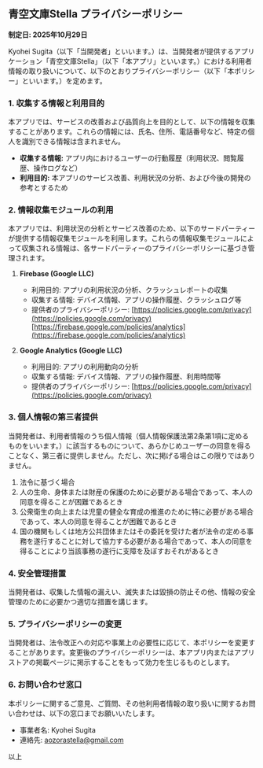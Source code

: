 ## 青空文庫Stella プライバシーポリシー

**制定日: 2025年10月29日**

Kyohei Sugita（以下「当開発者」といいます。）は、当開発者が提供するアプリケーション「青空文庫Stella」（以下「本アプリ」といいます。）における利用者情報の取り扱いについて、以下のとおりプライバシーポリシー（以下「本ポリシー」といいます。）を定めます。

### 1. 収集する情報と利用目的

本アプリでは、サービスの改善および品質向上を目的として、以下の情報を収集することがあります。これらの情報には、氏名、住所、電話番号など、特定の個人を識別できる情報は含まれません。

* **収集する情報:** アプリ内におけるユーザーの行動履歴（利用状況、閲覧履歴、操作ログなど）
* **利用目的:** 本アプリのサービス改善、利用状況の分析、および今後の開発の参考とするため

### 2. 情報収集モジュールの利用

本アプリでは、利用状況の分析とサービス改善のため、以下のサードパーティーが提供する情報収集モジュールを利用します。これらの情報収集モジュールによって収集される情報は、各サードパーティーのプライバシーポリシーに基づき管理されます。

1.  **Firebase (Google LLC)**
    * 利用目的: アプリの利用状況の分析、クラッシュレポートの収集
    * 収集する情報: デバイス情報、アプリの操作履歴、クラッシュログ等
    * 提供者のプライバシーポリシー:
        [https://policies.google.com/privacy](https://policies.google.com/privacy)
        [https://firebase.google.com/policies/analytics](https://firebase.google.com/policies/analytics)

2.  **Google Analytics (Google LLC)**
    * 利用目的: アプリの利用動向の分析
    * 収集する情報: デバイス情報、アプリの操作履歴、利用時間等
    * 提供者のプライバシーポリシー:
        [https://policies.google.com/privacy](https://policies.google.com/privacy)

### 3. 個人情報の第三者提供

当開発者は、利用者情報のうち個人情報（個人情報保護法第2条第1項に定めるものをいいます。）に該当するものについて、あらかじめユーザーの同意を得ることなく、第三者に提供しません。ただし、次に掲げる場合はこの限りではありません。

1.  法令に基づく場合
2.  人の生命、身体または財産の保護のために必要がある場合であって、本人の同意を得ることが困難であるとき
3.  公衆衛生の向上または児童の健全な育成の推進のために特に必要がある場合であって、本人の同意を得ることが困難であるとき
4.  国の機関もしくは地方公共団体またはその委託を受けた者が法令の定める事務を遂行することに対して協力する必要がある場合であって、本人の同意を得ることにより当該事務の遂行に支障を及ぼすおそれがあるとき

### 4. 安全管理措置

当開発者は、収集した情報の漏えい、滅失または毀損の防止その他、情報の安全管理のために必要かつ適切な措置を講じます。

### 5. プライバシーポリシーの変更

当開発者は、法令改正への対応や事業上の必要性に応じて、本ポリシーを変更することがあります。変更後のプライバシーポリシーは、本アプリ内またはアプリストアの掲載ページに掲示することをもって効力を生じるものとします。

### 6. お問い合わせ窓口

本ポリシーに関するご意見、ご質問、その他利用者情報の取り扱いに関するお問い合わせは、以下の窓口までお願いいたします。

* 事業者名: Kyohei Sugita
* 連絡先: aozorastella@gmail.com

以上
